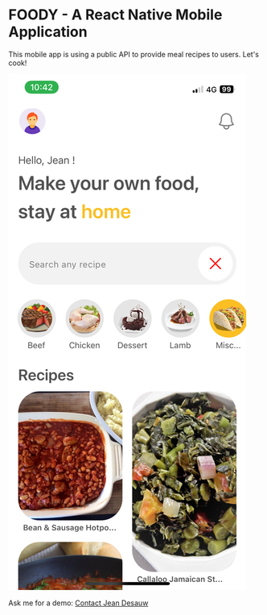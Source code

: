 # FOODY - A React Native Mobile Application

This mobile app is using a public API to provide meal recipes to users. Let's cook!

![Home Screen](./IMG_0594.PNG)

Ask me for a demo: [Contact Jean Desauw](https://jean-desauw.fr/contact)
